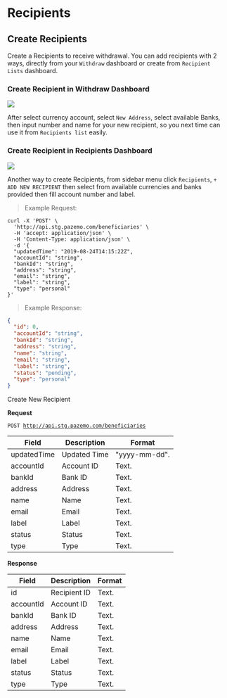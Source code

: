 # Recipients

## Create Recipients

Create a Recipients to receive withdrawal. You can add recipients with 2 ways, directly from your `Withdraw` dashboard or create from `Recipient Lists` dashboard.

### Create Recipient in Withdraw Dashboard

<a href="https://raw.githubusercontent.com/Pazemo/docs/main/source/images/add-recipients-withdraw.jpg" target="_blank" title="Click To View Full Screen Image In New Tab"><img src="https://raw.githubusercontent.com/Pazemo/docs/main/source/images/add-recipients-withdraw.jpg"></a>

After select currency account, select `New Address`, select available Banks, then input number and name for your new recipient, so you next time can use it from `Recipients list` easily.

### Create Recipient in Recipients Dashboard

<a href="https://raw.githubusercontent.com/Pazemo/docs/main/source/images/add-recipients.jpg" target="_blank" title="Click To View Full Screen Image In New Tab"><img src="https://raw.githubusercontent.com/Pazemo/docs/main/source/images/add-recipients.jpg"></a>

Another way to create Recipients, from sidebar menu click `Recipients`, `+ ADD NEW RECIPIENT` then select from available currencies and banks provided then fill account number and label.

> Example Request:

```shell
curl -X 'POST' \
  'http://api.stg.pazemo.com/beneficiaries' \
  -H 'accept: application/json' \
  -H 'Content-Type: application/json' \
  -d '{
  "updatedTime": "2019-08-24T14:15:22Z",
  "accountId": "string",
  "bankId": "string",
  "address": "string",
  "email": "string",
  "label": "string",
  "type": "personal"
}'
```

> Example Response:

```json
{
  "id": 0,
  "accountId": "string",
  "bankId": "string",
  "address": "string",
  "name": "string",
  "email": "string",
  "label": "string",
  "status": "pending",
  "type": "personal"
}
```
Create New Recipient

**Request**

<code>POST http://api.stg.pazemo.com/beneficiaries</code>

Field | Description | Format
--------- | ------- | -----------
updatedTime | Updated Time | "yyyy-mm-dd".
accountId | Account ID | Text.
bankId | Bank ID | Text.
address | Address | Text.
name | Name | Text.
email | Email | Text.
label | Label | Text.
status | Status | Text.
type | Type | Text.

**Response**

Field | Description | Format
--------- | ------- | -----------
id | Recipient ID | Text.
accountId | Account ID | Text.
bankId | Bank ID | Text.
address | Address | Text.
name | Name | Text.
email | Email | Text.
label | Label | Text.
status | Status | Text.
type | Type | Text.